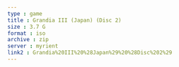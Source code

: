 ```yaml
---
type : game
title : Grandia III (Japan) (Disc 2)
size : 3.7 G
format : iso
archive : zip
server : myrient
link2 : Grandia%20III%20%28Japan%29%20%28Disc%202%29
---
```

